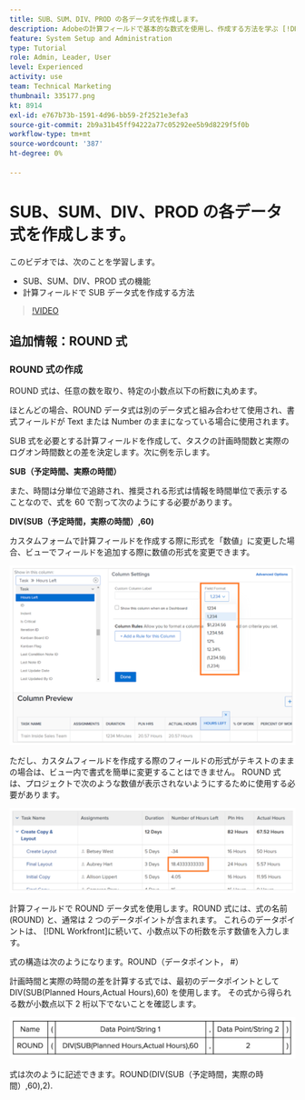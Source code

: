 ```yaml
---
title: SUB、SUM、DIV、PROD の各データ式を作成します。
description: Adobeの計算フィールドで基本的な数式を使用し、作成する方法を学ぶ [!DNL Workfront].
feature: System Setup and Administration
type: Tutorial
role: Admin, Leader, User
level: Experienced
activity: use
team: Technical Marketing
thumbnail: 335177.png
kt: 8914
exl-id: e767b73b-1591-4d96-bb59-2f2521e3efa3
source-git-commit: 2b9a31b45ff94222a77c05292ee5b9d8229f5f0b
workflow-type: tm+mt
source-wordcount: '387'
ht-degree: 0%

---
```


# SUB、SUM、DIV、PROD の各データ式を作成します。

このビデオでは、次のことを学習します。

* SUB、SUM、DIV、PROD 式の機能
* 計算フィールドで SUB データ式を作成する方法

>[!VIDEO](https://video.tv.adobe.com/v/335177/?quality=12)

## 追加情報：ROUND 式

### ROUND 式の作成

ROUND 式は、任意の数を取り、特定の小数点以下の桁数に丸めます。

ほとんどの場合、ROUND データ式は別のデータ式と組み合わせて使用され、書式フィールドが Text または Number のままになっている場合に使用されます。

SUB 式を必要とする計算フィールドを作成して、タスクの計画時間数と実際のログオン時間数との差を決定します。次に例を示します。

**SUB（予定時間、実際の時間）**

また、時間は分単位で追跡され、推奨される形式は情報を時間単位で表示することなので、式を 60 で割って次のようにする必要があります。

**DIV(SUB（予定時間，実際の時間）,60)**

カスタムフォームで計算フィールドを作成する際に形式を「数値」に変更した場合、ビューでフィールドを追加する際に数値の形式を変更できます。

![使用率レポートを含むワークロードバランサー](assets/round01.png)

ただし、カスタムフィールドを作成する際のフィールドの形式がテキストのままの場合は、ビュー内で書式を簡単に変更することはできません。 ROUND 式は、プロジェクトで次のような数値が表示されないようにするために使用する必要があります。

![使用率レポートを含むワークロードバランサー](assets/round02.png)

計算フィールドで ROUND データ式を使用します。ROUND 式には、式の名前 (ROUND) と、通常は 2 つのデータポイントが含まれます。 これらのデータポイントは、 [!DNL Workfront]に続いて、小数点以下の桁数を示す数値を入力します。

式の構造は次のようになります。ROUND（データポイント， #）

計画時間と実際の時間の差を計算する式では、最初のデータポイントとして DIV(SUB(Planned Hours,Actual Hours),60) を使用します。 その式から得られる数が小数点以下 2 桁以下でないことを確認します。

![使用率レポートを含むワークロードバランサー](assets/round03.png)

式は次のように記述できます。ROUND(DIV(SUB（予定時間，実際の時間）,60),2).
